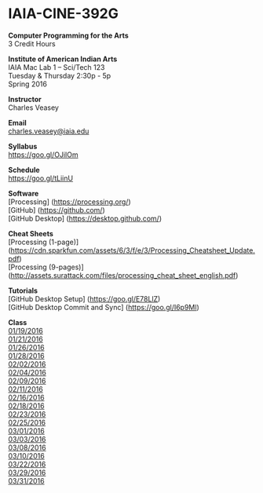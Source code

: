 # IAIA-CINE-392G
**Computer Programming for the Arts**  
3 Credit Hours  

**Institute of American Indian Arts**  
IAIA Mac Lab 1 – Sci/Tech 123  
Tuesday & Thursday 2:30p - 5p  
Spring 2016  

**Instructor**    
Charles Veasey   

**Email**   
charles.veasey@iaia.edu  

**Syllabus**   
https://goo.gl/OJilOm  

**Schedule**  
https://goo.gl/tLiinU

**Software**  
[Processing] (https://processing.org/)  
[GitHub] (https://github.com/)  
[GitHub Desktop] (https://desktop.github.com/)  

**Cheat Sheets**  
[Processing (1-page)] (https://cdn.sparkfun.com/assets/6/3/f/e/3/Processing_Cheatsheet_Update.pdf)  
[Processing (9-pages)] (http://assets.surattack.com/files/processing_cheat_sheet_english.pdf)  

**Tutorials**  
[GitHub Desktop Setup] (https://goo.gl/E78LlZ)  
[GitHub Desktop Commit and Sync] (https://goo.gl/I6p9Ml)  

**Class**  
[01/19/2016](class/2016-01-19.md)    
[01/21/2016](class/2016-01-21.md)  
[01/26/2016](class/2016-01-26.md)  
[01/28/2016](class/2016-01-28.md)  
[02/02/2016](class/2016-02-02.md)  
[02/04/2016](class/2016-02-04.md)  
[02/09/2016](class/2016-02-09.md)  
[02/11/2016](class/2016-02-11.md)  
[02/16/2016](class/2016-02-16.md)  
[02/18/2016](class/2016-02-18.md)  
[02/23/2016](class/2016-02-23.md)  
[02/25/2016](class/2016-02-25.md)  
[03/01/2016](class/2016-03-01.md)  
[03/03/2016](class/2016-03-03.md)  
[03/08/2016](class/2016-03-08.md)  
[03/10/2016](class/2016-03-10.md)  
[03/22/2016](class/2016-03-22.md)  
[03/29/2016](class/2016-03-29.md)  
[03/31/2016](class/2016-03-31.md)  
